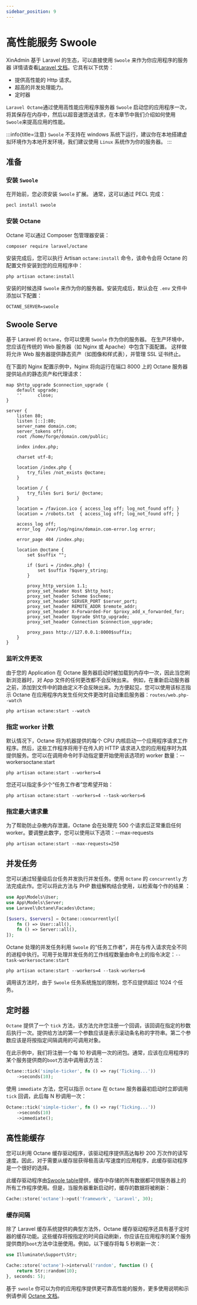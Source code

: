 ```yaml
---
sidebar_position: 9
---
```


# 高性能服务 Swoole

XinAdmin 基于 Laravel 的生态，可以直接使用 `Swoole` 来作为你应用程序的服务器 详情请查看[Laravel 文档](https://laravel.com/docs/12.x/octane)。它具有以下优势：

- 提供高性能的 Http 请求。
- 超高的并发处理能力。
- 定时器

`Laravel Octane`通过使用高性能应用程序服务器 `Swoole` 启动您的应用程序一次，将其保存在内存中，然后以超音速馈送请求，在本章节中我们介绍如何使用`Swoole`来提高应用的性能。

:::info{title=注意}
`Swoole` 不支持在 windows 系统下运行，建议你在本地搭建虚拟环境作为本地开发环境，我们建议使用 `Linux` 系统作为你的服务器。
:::

## 准备

### 安装 `Swoole`

在开始前，您必须安装 `Swoole` 扩展。 通常，这可以通过 PECL 完成：

```shell
pecl install swoole
```

### 安装 Octane

Octane 可以通过 Composer 包管理器安装：

```shell
composer require laravel/octane
```

安装完成后，您可以执行 Artisan `octane:install` 命令，该命令会将 Octane 的配置文件安装到您的应用程序中：

```shell
php artisan octane:install
```

安装的时候选择 `Swoole` 来作为你的服务器。安装完成后，默认会在 `.env` 文件中添加以下配置：

```shell
OCTANE_SERVER=swoole
```

## Swoole Serve

基于 Laravel 的 `Octane`，你可以使用 `Swoole` 作为你的服务器。 在生产环境中，您应该在传统的 Web 服务器（如 Nginx 或 Apache）中包含下面配置。
这样做将允许 Web 服务器提供静态资产（如图像和样式表），并管理 SSL 证书终止。

在下面的 Nginx 配置示例中，Nginx 将向运行在端口 8000 上的 Octane 服务器提供站点的静态资产和代理请求：

```nginx
map $http_upgrade $connection_upgrade {
    default upgrade;
    ''      close;
}

server {
    listen 80;
    listen [::]:80;
    server_name domain.com;
    server_tokens off;
    root /home/forge/domain.com/public;

    index index.php;

    charset utf-8;

    location /index.php {
        try_files /not_exists @octane;
    }

    location / {
        try_files $uri $uri/ @octane;
    }

    location = /favicon.ico { access_log off; log_not_found off; }
    location = /robots.txt  { access_log off; log_not_found off; }

    access_log off;
    error_log  /var/log/nginx/domain.com-error.log error;

    error_page 404 /index.php;

    location @octane {
        set $suffix "";

        if ($uri = /index.php) {
            set $suffix ?$query_string;
        }

        proxy_http_version 1.1;
        proxy_set_header Host $http_host;
        proxy_set_header Scheme $scheme;
        proxy_set_header SERVER_PORT $server_port;
        proxy_set_header REMOTE_ADDR $remote_addr;
        proxy_set_header X-Forwarded-For $proxy_add_x_forwarded_for;
        proxy_set_header Upgrade $http_upgrade;
        proxy_set_header Connection $connection_upgrade;

        proxy_pass http://127.0.0.1:8000$suffix;
    }
}
```

### 监听文件更改

由于您的 Application 在 Octane 服务器启动时被加载到内存中一次，因此当您刷新浏览器时，对 App 文件的任何更改都不会反映出来。
例如，在重新启动服务器之前，添加到文件中的路由定义不会反映出来。为方便起见，您可以使用该标志指示 Octane 在应用程序内发生任何文件更改时自动重启服务器：`routes/web.php--watch`

```shell
php artisan octane:start --watch
```

### 指定 worker 计数

默认情况下，Octane 将为机器提供的每个 CPU 内核启动一个应用程序请求工作程序。然后，这些工作程序将用于在传入的 HTTP 请求进入您的应用程序时为其提供服务。您可以在调用命令时手动指定要开始使用该选项的 worker 数量：--workersoctane:start

```shell
php artisan octane:start --workers=4
```

您还可以指定多少个“任务工作者”您希望开始：

```shell
php artisan octane:start --workers=4 --task-workers=6
```

### 指定最大请求量

为了帮助防止杂散内存泄漏，Octane 会在处理完 500 个请求后正常重启任何 worker。要调整此数字，您可以使用以下选项：--max-requests

```shell
php artisan octane:start --max-requests=250
```

## 并发任务

您可以通过轻量级后台任务并发执行并发任务。使用 `Octane` 的 `concurrently` 方法完成此作。您可以将此方法与 PHP 数组解构结合使用，以检索每个作的结果 ：

```php
use App\Models\User;
use App\Models\Server;
use Laravel\Octane\Facades\Octane;

[$users, $servers] = Octane::concurrently([
    fn () => User::all(),
    fn () => Server::all(),
]);
```

Octane 处理的并发任务利用 `Swoole` 的“任务工作者”，并在与传入请求完全不同的进程中执行。可用于处理并发任务的工作线程数量由命令上的指令决定：`--task-workersoctane:start`

```shell
php artisan octane:start --workers=4 --task-workers=6
```

调用该方法时，由于 `Swoole` 任务系统施加的限制，您不应提供超过 1024 个任务。

## 定时器

`Octane` 提供了一个 `tick` 方法，该方法允许您注册一个回调，该回调在指定的秒数后执行一次。提供给方法的第一个参数应该是表示滚动条名称的字符串。第二个参数应该是将按指定间隔调用的可调用对象。

在此示例中，我们将注册一个每 10 秒调用一次的闭包。通常，应该在应用程序的某个服务提供商的`boot`方法中调用该方法：

```php
Octane::tick('simple-ticker', fn () => ray('Ticking...'))
    ->seconds(10);
```

使用 `immediate` 方法，您可以指示 `Octane` 在 `Octane` 服务器最初启动时立即调用 `tick` 回调，此后每 N 秒调用一次：

```php
Octane::tick('simple-ticker', fn () => ray('Ticking...'))
    ->seconds(10)
    ->immediate();
```

## 高性能缓存

您可以利用 Octane 缓存驱动程序，该驱动程序提供高达每秒 200 万次作的读写速度。因此，对于需要从缓存层获得极高读/写速度的应用程序，此缓存驱动程序是一个很好的选择。

此缓存驱动程序由[Swoole table](https://openswoole.com/docs/modules/swoole-table)提供，缓存中存储的所有数据都可供服务器上的所有工作程序使用。但是，当服务器重新启动时，缓存的数据将被刷新：

```php
Cache::store('octane')->put('framework', 'Laravel', 30);
```

### 缓存间隔

除了 Laravel 缓存系统提供的典型方法外，Octane 缓存驱动程序还具有基于定时器的缓存功能。这些缓存将按指定的时间自动刷新，你应该在应用程序的某个服务提供商的`boot`方法中注册使用。例如，以下缓存将每 5 秒刷新一次：

```php
use Illuminate\Support\Str;

Cache::store('octane')->interval('random', function () {
    return Str::random(10);
}, seconds: 5);
```

基于 `swoole` 你可以为你的应用程序提供更可靠高性能的服务，更多使用说明和示例请参阅 [Octane 文档](https://laravel.com/docs/12.x/octane)。
